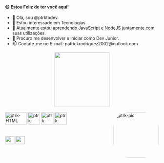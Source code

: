 
<h4> 😍 Estou Feliz de ter você aqui!</h4>
<ul>
  <li>👋 Olá, sou @ptrktodev.</li>
  <li>👀 Estou interessado em Tecnologias.</li>
  <li>🌱 Atualmente estou aprendendo JavaScript e NodeJS juntamente com suas utilizações.</li>
  <li>💞️ Procuro me desenvolver e iniciar como Dev Junior. </li>
  <li>📫 Contate-me no E-mail: patrickrodriguez2002@outlook.com </li>
</ul>

<div align="center">
    <a href="https://github.com/ptrktodev">
    <img height="180em" src="https://github-readme-stats.vercel.app/api?username=ptrktodev&show_icons=true&theme=dark&include_all_commits=true&count_private=true"></a>
</div>

<div style="display: inline_block"><br>
<img align="center" alt="ptrk-HTML" height="40" width="70" src="https://upload.wikimedia.org/wikipedia/commons/thumb/1/10/CSS3_and_HTML5_logos_and_wordmarks.svg/1200px-CSS3_and_HTML5_logos_and_wordmarks.svg.png">
  
<img align="center" alt="ptrk-HTML" height="40" width="40" src="https://logospng.org/download/javascript/logo-javascript-1024.png">  
  
<img align="center" alt="ptrk-HTML" height="40" width="40" src="https://www.demorodavel.com/wp-content/uploads/2019/09/1200px-Python-logo-notext.svg_.png">
 
<img align="center" alt="ptrk-HTML" height="40" width="40" src="https://seeklogo.com/images/N/nodejs-logo-FBE122E377-seeklogo.com.png">  
 
  
<img align="right" alt="ptrk-pic" height="150" style="border-radius:50px;" src="https://media1.giphy.com/media/z8n8dWgQ0mgEIyzlmV/giphy.gif?cid=ecf05e47l72htkhlzaklsl4ga7zev2kokdmmnbhb5k9bzp2s&rid=giphy.gif&ct=g">
  
</div>
 
 #
 <div>
    <a href = "mailto:patrickrodriguez2002@outlook.com" target="_blank"><img height="26" width="30" src="https://logospng.org/download/microsoft-outlook/logo-microsoft-outlook-1024.png"></a>
    <a href="https://linkedin.com/in/patrick-rodriguez-tech" target="_blank"><img height="26" width="30" src="https://cdn-icons-png.flaticon.com/512/174/174857.png"></a>
</div>
